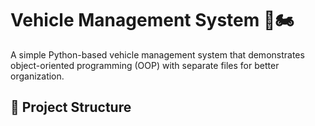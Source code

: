 # Vehicle Management System 🚗🏍️

A simple Python-based vehicle management system that demonstrates object-oriented programming (OOP) with separate files for better organization.

## 📂 Project Structure
